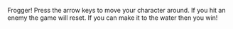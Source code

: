 Frogger!
Press the arrow keys to move your character around.
If you hit an enemy the game will reset.
If you can make it to the water then you win!